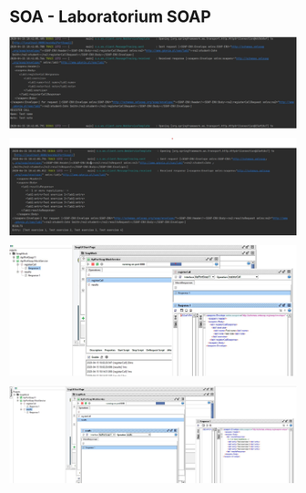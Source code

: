 # SOA - Laboratorium SOAP
![1](/Screenshots/1.jpg)

![2](/Screenshots/2.jpg)

![3](/Screenshots/3.jpg)

![4](/Screenshots/4.jpg)
